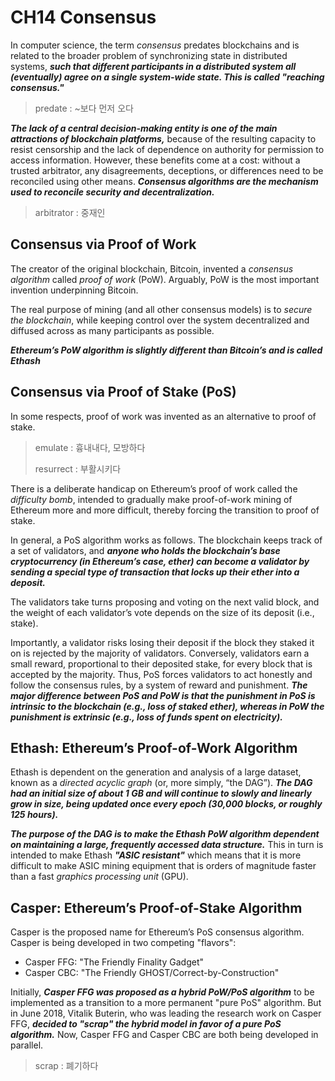 # CH14 Consensus

In computer science, the term *consensus* predates blockchains and is related to the broader problem of synchronizing state in distributed systems, ***such that different participants in a distributed system all (eventually) agree on a single system-wide state. This is called "reaching consensus."***

> predate : ~보다 먼저 오다

***The lack of a central decision-making entity is one of the main attractions of blockchain platforms,*** because of the resulting capacity to resist censorship and the lack of dependence on authority for permission to access information. However, these benefits come at a cost: without a trusted arbitrator, any disagreements, deceptions, or differences need to be reconciled using other means. ***Consensus algorithms are the mechanism used to reconcile security and decentralization.***

> arbitrator : 중재인

## Consensus via Proof of Work

The creator of the original blockchain, Bitcoin, invented a *consensus algorithm* called *proof of work* (PoW). Arguably, PoW is the most important invention underpinning Bitcoin.

The real purpose of mining (and all other consensus models) is to *secure the blockchain*, while keeping control over the system decentralized and diffused across as many participants as possible.

***Ethereum’s PoW algorithm is slightly different than Bitcoin’s and is called Ethash***

## Consensus via Proof of Stake (PoS)

In some respects, proof of work was invented as an alternative to proof of stake.

> emulate : 흉내내다, 모방하다
>
> resurrect : 부활시키다

There is a deliberate handicap on Ethereum’s proof of work called the *difficulty bomb*, intended to gradually make proof-of-work mining of Ethereum more and more difficult, thereby forcing the transition to proof of stake.

In general, a PoS algorithm works as follows. The blockchain keeps track of a set of validators, and ***anyone who holds the blockchain’s base cryptocurrency (in Ethereum’s case, ether) can become a validator by sending a special type of transaction that locks up their ether into a deposit.***

The validators take turns proposing and voting on the next valid block, and the weight of each validator’s vote depends on the size of its deposit (i.e., stake). 

Importantly, a validator risks losing their deposit if the block they staked it on is rejected by the majority of validators. Conversely, validators earn a small reward, proportional to their deposited stake, for every block that is accepted by the majority. Thus, PoS forces validators to act honestly and follow the consensus rules, by a system of reward and punishment. ***The major difference between PoS and PoW is that the punishment in PoS is intrinsic to the blockchain (e.g., loss of staked ether), whereas in PoW the punishment is extrinsic (e.g., loss of funds spent on electricity).***

## Ethash: Ethereum’s Proof-of-Work Algorithm

Ethash is dependent on the generation and analysis of a large dataset, known as a *directed acyclic graph* (or, more simply, “the DAG”). ***The DAG had an initial size of about 1 GB and will continue to slowly and linearly grow in size, being updated once every epoch (30,000 blocks, or roughly 125 hours).***

***The purpose of the DAG is to make the Ethash PoW algorithm dependent on maintaining a large, frequently accessed data structure.*** This in turn is intended to make Ethash ***"ASIC resistant"*** which means that it is more difficult to make ASIC mining equipment that is orders of magnitude faster than a fast *graphics processing unit* (GPU). 

## Casper: Ethereum’s Proof-of-Stake Algorithm

Casper is the proposed name for Ethereum’s PoS consensus algorithm. Casper is being developed in two competing "flavors":

- Casper FFG: "The Friendly Finality Gadget"
- Casper CBC: "The Friendly GHOST/Correct-by-Construction"

Initially, ***Casper FFG was proposed as a hybrid PoW/PoS algorithm*** to be implemented as a transition to a more permanent "pure PoS" algorithm. But in June 2018, Vitalik Buterin, who was leading the research work on Casper FFG, ***decided to "scrap" the hybrid model in favor of a pure PoS algorithm.*** Now, Casper FFG and Casper CBC are both being developed in parallel.

> scrap : 폐기하다

## 